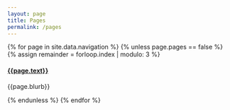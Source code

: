 ```yaml
---
layout: page
title: Pages
permalink: /pages
---
```


<div class="container">
  <div class="row">
    {% for page in site.data.navigation %}
      {% unless page.pages == false %}
        {% assign remainder = forloop.index | modulo: 3 %}
        <div class="col-lg-4 col-md-6 col-sm-12 d-flex align-items-stretch">
          <div class="card">
            <div>
              <h4><a href="{{ site.baseurl }}{{ page.url }}">{{page.text}}</a></h4>
              <p>{{page.blurb}}</p>
            </div>
          </div>
        </div>
      {% endunless %}
    {% endfor %}
  </div>
</div>
